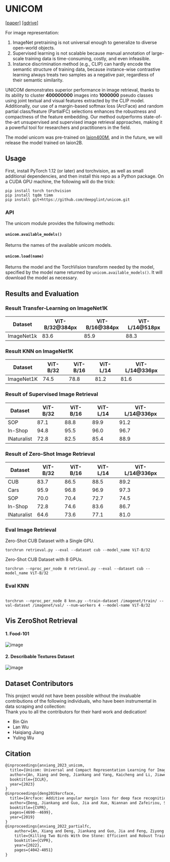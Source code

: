 # UNICOM  


[[paper]](https://arxiv.org/abs/2304.05884) [[gdrive]](https://drive.google.com/drive/folders/18wsNgZeNpjKAcIrWoffJ8o9UqmMHUBqN?usp=share_link)

For image representation:
1. ImageNet pretraining is not universal enough to generalize to diverse open-world objects.
2. Supervised learning is not scalable because manual annotation of large-scale training data is time-consuming, costly, and even infeasible.
3. Instance discrimination method (e.g., CLIP) can hardly encode the semantic structure of training data, because instance-wise contrastive learning always treats two samples as a negative pair, regardless of their semantic similarity.

UNICOM demonstrates superior performance in image retrieval, thanks to its ability to cluster **400000000** images into **1000000** pseudo classes using joint textual and visual features extracted by the CLIP model. Additionally, our use of a margin-based softmax loss (ArcFace) and random partial class/feature (PartialFC) selections enhances the robustness and compactness of the feature embedding. Our method outperforms state-of-the-art unsupervised and supervised image retrieval approaches, making it a powerful tool for researchers and practitioners in the field.

The model unicom was pre-trained on [laion400M](https://laion.ai/blog/laion-400-open-dataset/), and in the future, we will release the model trained on laion2B.

## Usage
First, install PyTorch 1.12 (or later) and torchvision, as well as small additional dependencies, and then install this repo as a Python package.
On a CUDA GPU machine, the following will do the trick:

```shell
pip install torch torchvision
pip install tqdm timm
pip install git+https://github.com/deepglint/unicom.git
```

### API

The unicom module provides the following methods:

#### `unicom.available_models()`

Returns the names of the available unicom models.

#### `unicom.load(name)`

Returns the model and the TorchVision transform needed by the model, specified by the model name returned by `unicom.available_models()`. It will download the model as necessary.

## Results and Evaluation

### Result Transfer-Learning on ImageNet1K

| Dataset    | ViT-B/32@384px | ViT-B/16@384px | ViT-L/14@518px |
| ---------- | -------------- | -------------- | -------------- |
| ImageNet1k | 83.6           | 85.9           | 88.3           |

### Result KNN on ImageNet1K
| Dataset    | ViT-B/32 | ViT-B/16 | ViT-L/14 | ViT-L/14@336px |
| ---------- | -------- | -------- | -------- | -------------- |
| ImageNet1K | 74.5     | 78.8     | 81.2     | 81.6           |


### Result of Supervised Image Retrieval

| Dataset     | ViT-B/32 | ViT-B/16 | ViT-L/14 | ViT-L/14@336px |
| ----------- | -------- | -------- | -------- | -------------- |
| SOP         | 87.1     | 88.8     | 89.9     | 91.2           |
| In-Shop     | 94.8     | 95.5     | 96.0     | 96.7           |
| INaturalist | 72.8     | 82.5     | 85.4     | 88.9           |

### Result of Zero-Shot Image Retrieval

| Dataset     | ViT-B/32 | ViT-B/16 | ViT-L/14 | ViT-L/14@336px |
| ----------- | -------- | -------- | -------- | -------------- |
| CUB         | 83.7     | 86.5     | 88.5     | 89.2           |
| Cars        | 95.9     | 96.8     | 96.9     | 97.3           |
| SOP         | 70.0     | 70.4     | 72.7     | 74.5           |
| In-Shop     | 72.8     | 74.6     | 83.6     | 86.7           |
| INaturalist | 64.6     | 73.6     | 77.1     | 81.0           |




### Eval Image Retrieval
Zero-Shot CUB Dataset with a Single GPU.  

```shell
torchrun retrieval.py --eval --dataset cub --model_name ViT-B/32
```

Zero-Shot CUB Dataset with 8 GPUs.

```shell
torchrun --nproc_per_node 8 retrieval.py --eval --dataset cub --model_name ViT-B/32
```

### Eval KNN
```shell  

torchrun --nproc_per_node 8 knn.py --train-dataset /imagenet/train/ --val-dataset /imagenet/val/ --num-workers 4 --model-name ViT-B/32
```  

## Vis ZeroShot Retrieval

#### 1. **Food-101**
![image](examples/vis_food101.jpg)
#### 2. **Describable Textures Dataset**
![image](examples/vis_dtd.jpg)

## Dataset Contributors
This project would not have been possible without the invaluable contributions of the following individuals, who have been instrumental in data scraping and collection:  
Thank you to all the contributors for their hard work and dedication!

* Bin Qin
* Lan Wu
* Haiqiang Jiang
* Yuling Wu


## Citation

```latex
@inproceedings{anxiang_2023_unicom,
  title={Unicom: Universal and Compact Representation Learning for Image Retrieval},
  author={An, Xiang and Deng, Jiankang and Yang, Kaicheng and Li, Jiawei and Feng, Ziyong and Guo, Jia and Yang, Jing and Liu, Tongliang},
  booktitle={ICLR},
  year={2023}
}
@inproceedings{deng2019arcface,
  title={Arcface: Additive angular margin loss for deep face recognition},
  author={Deng, Jiankang and Guo, Jia and Xue, Niannan and Zafeiriou, Stefanos},
  booktitle={CVPR},
  pages={4690--4699},
  year={2019}
}
@inproceedings{anxiang_2022_partialfc,
    author={An, Xiang and Deng, Jiankang and Guo, Jia and Feng, Ziyong and Zhu, XuHan and Yang, Jing and Liu, Tongliang},
    title={Killing Two Birds With One Stone: Efficient and Robust Training of Face Recognition CNNs by Partial FC},
    booktitle={CVPR},
    year={2022},
    pages={4042-4051}
}
```
